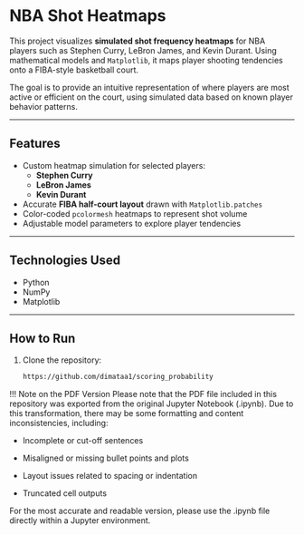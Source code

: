 #  NBA Shot Heatmaps

This project visualizes **simulated shot frequency heatmaps** for NBA players such as Stephen Curry, LeBron James, and Kevin Durant. Using mathematical models and `Matplotlib`, it maps player shooting tendencies onto a FIBA-style basketball court.

The goal is to provide an intuitive representation of where players are most active or efficient on the court, using simulated data based on known player behavior patterns.

---

## Features

- Custom heatmap simulation for selected players:
  - **Stephen Curry**
  - **LeBron James**
  - **Kevin Durant**
- Accurate **FIBA half-court layout** drawn with `Matplotlib.patches`
- Color-coded `pcolormesh` heatmaps to represent shot volume
- Adjustable model parameters to explore player tendencies

---

##  Technologies Used

- Python
- NumPy
- Matplotlib

---

##  How to Run

1. Clone the repository:
   ```bash
   https://github.com/dimataa1/scoring_probability


!!! Note on the PDF Version
Please note that the PDF file included in this repository was exported from the original Jupyter Notebook (.ipynb). Due to this transformation, there may be some formatting and content inconsistencies, including:

- Incomplete or cut-off sentences

- Misaligned or missing bullet points and plots

- Layout issues related to spacing or indentation

- Truncated cell outputs

For the most accurate and readable version, please use the .ipynb file directly within a Jupyter environment.

